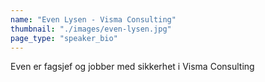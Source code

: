 ```yaml
---
name: "Even Lysen - Visma Consulting"
thumbnail: "./images/even-lysen.jpg"
page_type: "speaker_bio"
---
```


Even er fagsjef og jobber med sikkerhet i Visma Consulting
